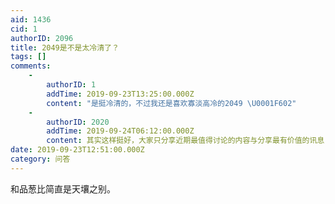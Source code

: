 ```yaml
---
aid: 1436
cid: 1
authorID: 2096
title: 2049是不是太冷清了？
tags: []
comments:
    -
        authorID: 1
        addTime: 2019-09-23T13:25:00.000Z
        content: "是挺冷清的，不过我还是喜欢寡淡高冷的2049 \U0001F602️"
    -
        authorID: 2020
        addTime: 2019-09-24T06:12:00.000Z
        content: 其实这样挺好，大家只分享近期最值得讨论的内容与分享最有价值的讯息，发帖前还会回看以前旧有的讨论
date: 2019-09-23T12:51:00.000Z
category: 问答
---
```


和品葱比简直是天壤之别。
